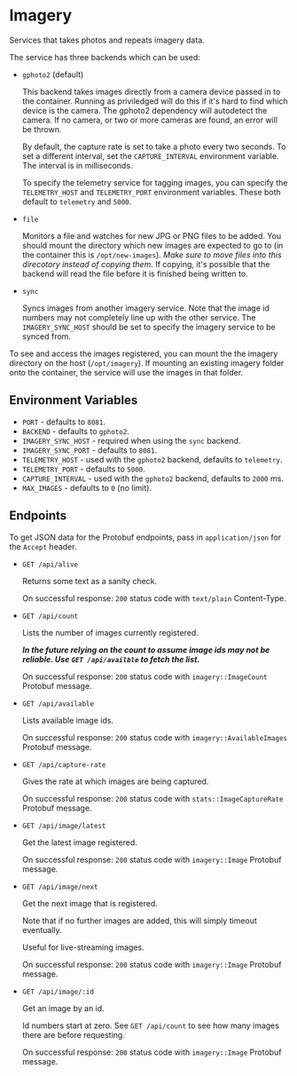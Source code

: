 # Imagery

Services that takes photos and repeats imagery data.

The service has three backends which can be used:

- `gphoto2` (default)

  This backend takes images directly from a camera device passed in to the
  container. Running as priviledged will do this if it's hard to find which
  device is the camera. The gphoto2 dependency will autodetect the camera. If
  no camera, or two or more cameras are found, an error will be thrown.

  By default, the capture rate is set to take a photo every two seconds. To set
  a different interval, set the `CAPTURE_INTERVAL` environment variable. The
  interval is in milliseconds.

  To specify the telemetry service for tagging images, you can specify the
  `TELEMETRY_HOST` and `TELEMETRY_PORT` environment variables. These both
  default to `telemetry` and `5000`.

- `file`

  Monitors a file and watches for new JPG or PNG files to be added. You should
  mount the directory which new images are expected to go to (in the container
  this is `/opt/new-images`). *Make sure to move files into this direcotory
  instead of copying them.* If copying, it's possible that the backend will
  read the file before it is finished being written to.

- `sync`

  Syncs images from another imagery service. Note that the image id numbers may
  not completely line up with the other service. The `IMAGERY_SYNC_HOST` should
  be set to specify the imagery service to be synced from.

To see and access the images registered, you can mount the the imagery
directory on the host (`/opt/imagery`). If mounting an existing imagery folder
onto the container, the service will use the images in that folder.

## Environment Variables

- `PORT` - defaults to `8081`.
- `BACKEND` - defaults to `gphoto2`.
- `IMAGERY_SYNC_HOST` - required when using the `sync` backend.
- `IMAGERY_SYNC_PORT` - defaults to `8081`.
- `TELEMETRY_HOST` - used with the `gphoto2` backend, defaults to `telemetry`.
- `TELEMETRY_PORT` - defaults to `5000`.
- `CAPTURE_INTERVAL` - used with the `gphoto2` backend, defaults to `2000` ms.
- `MAX_IMAGES` - defaults to `0` (no limit).

## Endpoints

To get JSON data for the Protobuf endpoints, pass in `application/json` for the
`Accept` header.

- `GET /api/alive`

  Returns some text as a sanity check.

  On successful response: `200` status code with `text/plain` Content-Type.

- `GET /api/count`

  Lists the number of images currently registered.

  ***In the future relying on the count to assume image ids may not be
  reliable. Use `GET /api/availble` to fetch the list.***

  On successful response: `200` status code with `imagery::ImageCount` Protobuf
  message.

- `GET /api/available`

  Lists available image ids.

  On successful response: `200` status code with `imagery::AvailableImages`
  Protobuf message.

- `GET /api/capture-rate`

  Gives the rate at which images are being captured.

  On successful response: `200` status code with `stats::ImageCaptureRate`
  Protobuf message.


- `GET /api/image/latest`

  Get the latest image registered.

  On successful response: `200` status code with `imagery::Image` Protobuf
  message.

- `GET /api/image/next`

  Get the next image that is registered.

  Note that if no further images are added, this will simply timeout
  eventually.

  Useful for live-streaming images.

  On successful response: `200` status code with `imagery::Image` Protobuf
  message.

- `GET /api/image/:id`

  Get an image by an id.

  Id numbers start at zero. See `GET /api/count` to see how many images there
  are before requesting.

  On successful response: `200` status code with `imagery::Image` Protobuf
  message.
